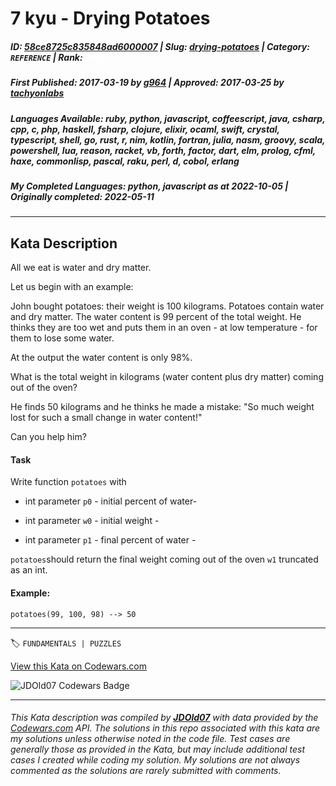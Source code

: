 # 7 kyu - Drying Potatoes

##### **ID**: [58ce8725c835848ad6000007](https://www.codewars.com/kata/58ce8725c835848ad6000007) | **Slug**: [drying-potatoes](https://www.codewars.com/kata/58ce8725c835848ad6000007) | **Category**: `REFERENCE` | **Rank**: <span style="color:white">7 kyu</span>

##### **First Published**: 2017-03-19 ***by*** [g964](https://www.codewars.com/users/g964) | **Approved**: 2017-03-25 ***by*** [tachyonlabs](https://www.codewars.com/users/tachyonlabs)

##### **Languages Available**: ruby, python, javascript, coffeescript, java, csharp, cpp, c, php, haskell, fsharp, clojure, elixir, ocaml, swift, crystal, typescript, shell, go, rust, r, nim, kotlin, fortran, julia, nasm, groovy, scala, powershell, lua, reason, racket, vb, forth, factor, dart, elm, prolog, cfml, haxe, commonlisp, pascal, raku, perl, d, cobol, erlang

##### **My Completed Languages**: python, javascript ***as at*** 2022-10-05 | **Originally completed**: 2022-05-11

---

## Kata Description


All we eat is water and dry matter.



Let us begin with an example:



John bought potatoes: their weight is 100 kilograms. Potatoes contain water and dry matter. The water content is 99 percent of the total weight. He thinks they are too wet and puts them in an oven - at low temperature - for them to lose some water. 



At the output the water content is only 98%.



What is the total weight in kilograms (water content plus dry matter) coming out of the oven?



He finds 50 kilograms and he thinks he made a mistake: "So much weight lost for such a small change in water content!"



Can you help him?



#### Task



Write function `potatoes` with 



- int parameter `p0` - initial percent of water- 

- int parameter `w0` - initial weight - 

- int parameter `p1` - final percent of water -



`potatoes`should return the final weight coming out of the oven `w1` truncated as an int.



#### Example:

`potatoes(99, 100, 98) --> 50`

---


🏷 `FUNDAMENTALS | PUZZLES`


[View this Kata on Codewars.com](https://www.codewars.com/kata/58ce8725c835848ad6000007)

![](https://www.codewars.com/users/jdold07/badges/large "JDOld07 Codewars Badge")

---

###### *This Kata description was compiled by [**JDOld07**](https://tpstech.dev) with data provided by the [Codewars.com](https://www.codewars.com) API.  The solutions in this repo associated with this kata are my solutions unless otherwise noted in the code file.  Test cases are generally those as provided in the Kata, but may include additional test cases I created while coding my solution.  My solutions are not always commented as the solutions are rarely submitted with comments.*

